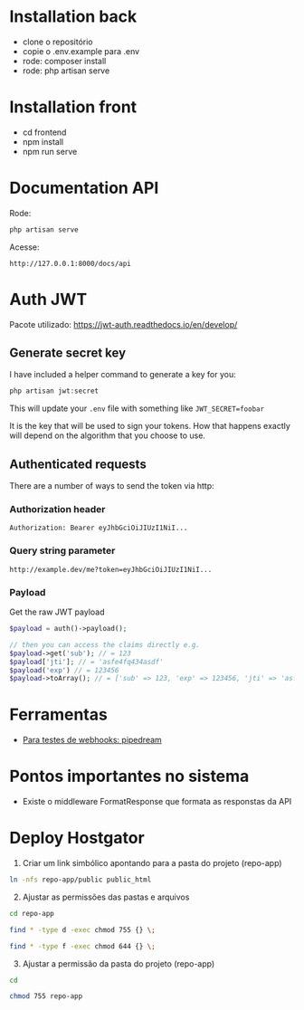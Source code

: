 # Installation back
- clone o repositório
- copie o .env.example para .env
- rode: composer install
- rode: php artisan serve
# Installation front
- cd frontend
- npm install
- npm run serve
# Documentation API
Rode: 
```php
php artisan serve
```
Acesse: 
```
http://127.0.0.1:8000/docs/api
```
# Auth JWT
Pacote utilizado: https://jwt-auth.readthedocs.io/en/develop/
## Generate secret key
I have included a helper command to generate a key for you:
```php
php artisan jwt:secret
```
This will update your ```.env``` file with something like ```JWT_SECRET=foobar```

It is the key that will be used to sign your tokens. How that happens exactly will depend on the algorithm that you choose to use.

## Authenticated requests
There are a number of ways to send the token via http:

### Authorization header

```Authorization: Bearer eyJhbGciOiJIUzI1NiI...```

### Query string parameter

```http://example.dev/me?token=eyJhbGciOiJIUzI1NiI...```

### Payload
Get the raw JWT payload
```php
$payload = auth()->payload();

// then you can access the claims directly e.g.
$payload->get('sub'); // = 123
$payload['jti']; // = 'asfe4fq434asdf'
$payload('exp') // = 123456
$payload->toArray(); // = ['sub' => 123, 'exp' => 123456, 'jti' => 'asfe4fq434asdf'] etc
```
# Ferramentas
- [Para testes de webhooks: pipedream](https://pipedream.com/)

# Pontos importantes no sistema
- Existe o middleware FormatResponse que formata as responstas da API

# Deploy Hostgator
1. Criar um link simbólico apontando para a pasta do projeto (repo-app)
```bash
ln -nfs repo-app/public public_html
```
2. Ajustar as permissões das pastas e arquivos
```bash
cd repo-app
```
```bash
find * -type d -exec chmod 755 {} \;
```
```bash
find * -type f -exec chmod 644 {} \;
```

3. Ajustar a permissão da pasta do projeto (repo-app)
```bash
cd
```
```bash
chmod 755 repo-app
```